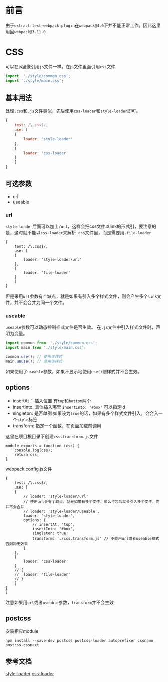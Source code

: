 # 前言
由于`extract-text-webpack-plugin`在`webpack@4.0`下并不能正常工作，因此这里用回`webpack@3.11.0`

# CSS
可以在js里像引用`js`文件一样，在js文件里面引用`css`文件
``` javascript
import  './style/common.css';
import './style/main.css';
```

## 基本用法
处理`.css`和`.js`文件类似，先后使用`css-loader`和`style-loader`即可。

``` javascript
{
	test: /\.css$/,
	use: [
	{
		loader: 'style-loader'
	},
	{
		loader: 'css-loader'
	}
	]
}
```
## 可选参数
- url
- useable

### url
`style-loader`后面可以加上`/url`，这样会把css文件以link的形式引，要注意的是，这时就不能以`css-loader`来解析`.css`文件里，而是需要用`.file-loader`
```
{
	test: /\.css$/,
	use: [
	{
		loader: 'style-loader/url'
	},
	{
		loader: 'file-loader'
	}
	]
}
```
但是采用`url`参数有个缺点，就是如果有引入多个样式文件，则会产生多个`link`文件，并不会合并为同一个文件。

### useable
`useable`参数可以动态控制样式文件是否生效。
在`.js`文件中引入样式文件时，声明为变量。
``` javascript
import common from  './style/common.css';
import main from './style/main.css';

common.use(); // 使用该样式
main.unuse(); // 禁用该样式
```
如果使用了`useable`参数，如果不显示地使用`use()`则样式并不会生效。

## options
- insertAt： 插入位置  有`top`和`bottom`两个
- insertInto: 具体插入哪里  `insertInto: '#box'` 可以指定id
- singleton: 是否单例  如果设为`true`的话，如果有多个样式文件引入，会合入一个`style`标签
- transform: 指定一个函数，在页面加载前调用

这里在项目根目录下创建`css.transform.js`文件
```
module.exports = function (css) {
	console.log(css);
	return css;
}
```
webpack.config.js文件
```
{
	test: /\.css$/,
	use: [
	{
		// loader: 'style-loader/url' 
		// 使用url会有个缺点，就是如果有多个文件，那么打包后就会引入多个文件，而并不会合并
		// loader: 'style-loader/useable',
		loader: 'style-loader',
		options: {
			// insertAt: 'top',
			insertInto: '#box',
			singleton: true,
			transform: './css.transform.js' // 不能用url或者useable模式 否则均无效果
		}
	},
	{
		loader: 'css-loader'
	}
	// {
	// 	loader: 'file-loader'
	// }
	]
}
]
```
注意如果用`url`或者`useable`参数，`transform`并不会生效

## postcss
安装相应module
``` 
npm install --save-dev postcss postcss-loader autoprefixer cssnano postcss-cssnext
```

## 参考文档
[style-loader](https://doc.webpack-china.org/loaders/style-loader)
[css-loader](https://doc.webpack-china.org/loaders/css-loader)
